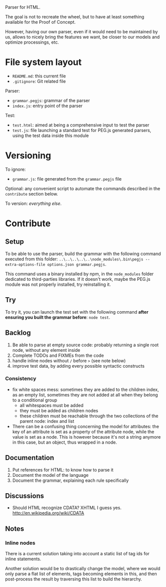 Parser for HTML.

The goal is not to recreate the wheel, but to have at least something available for the Proof of Concept.

However, having our own parser, even if it would need to be maintained by us, allows to nicely bring the features we want, be closer to our models and optimize processings, etc.

# File system layout

* `README.md`: this current file
* `.gitignore`: Git related file

Parser:

* `grammar.pegjs`: grammar of the parser
* `index.js`: entry point of the parser

Test:

* `test.html`: aimed at being a comprehensive input to test the parser
* `test.js`: file launching a standard test for PEG.js generated parsers, using the test data inside this module

# Versioning

To ignore:

* `grammar.js`: file generated from the `grammar.pegjs` file

Optional: any convenient script to automate the commands described in the `contribute` section below.

To version: _everything else_.

# Contribute

## Setup

To be able to use the parser, build the grammar with the following command executed from this folder: `..\..\..\..\..\node_modules\.bin\pegjs --extra-options-file options.json grammar.pegjs`.

This command uses a binary installed by npm, in the `node_modules` folder dedicated to third-parties libraries. If it doesn't work, maybe the PEG.js module was not properly installed, try reinstalling it.

## Try

To try it, you can launch the test set with the following command __after ensuring you built the grammar before__: `node test`.

## Backlog

1. Be able to parse at empty source code: probably returning a single root node, without any element inside
1. Complete TODOs and FIXMEs from the code
1. handle inline nodes without `/` before `>` (see note below)
1. improve test data, by adding every possible syntactic constructs

### Consistency

* fix white spaces mess: sometimes they are added to the children index, as an empty list, sometimes they are not added at all when they belong to a conditional group
	* all whitespaces must be added
	* they must be added as children nodes
	* these children must be reachable through the two collections of the parent node: index and list
* There can be a confusing thing concerning the model for attributes: the key of an attribute is set as a property of the attribute node, while the value is set as a node. This is however because it's not a string anymore in this case, but an object, thus wrapped in a node.

## Documentation

1. Put references for HTML: to know how to parse it
1. Document the model of the language
1. Document the grammar, explaining each rule specifically

## Discussions

* Should HTML recognize CDATA? XHTML I guess yes. http://en.wikipedia.org/wiki/CDATA

## Notes

### Inline nodes

There is a current solution taking into account a static list of tag ids for inline statements.

Another solution would be to drastically change the model, where we would only parse a flat list of elements, tags becoming elements in this, and then post-process the result by traversing this list to build the hierarchy.
